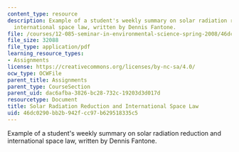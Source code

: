 ```yaml
---
content_type: resource
description: Example of a student's weekly summary on solar radiation reduction and
  international space law, written by Dennis Fantone.
file: /courses/12-085-seminar-in-environmental-science-spring-2008/46dc0290bb2b942fcc97b629518335c5_fontone_w8.pdf
file_size: 32088
file_type: application/pdf
learning_resource_types:
- Assignments
license: https://creativecommons.org/licenses/by-nc-sa/4.0/
ocw_type: OCWFile
parent_title: Assignments
parent_type: CourseSection
parent_uid: dac6afba-3826-bc28-732c-19203d3d017d
resourcetype: Document
title: Solar Radiation Reduction and International Space Law
uid: 46dc0290-bb2b-942f-cc97-b629518335c5
---
```

Example of a student's weekly summary on solar radiation reduction and international space law, written by Dennis Fantone.